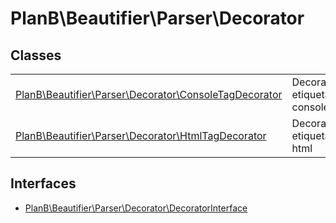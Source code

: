 
                                                                                                                                            
    
# PlanB\Beautifier\Parser\Decorator



## Classes
| | |
| --- | --- |
| [PlanB\Beautifier\Parser\Decorator\ConsoleTagDecorator](../../../PlanB/Beautifier/Parser/Decorator/ConsoleTagDecorator.md) | Decora etiquetas console |
| [PlanB\Beautifier\Parser\Decorator\HtmlTagDecorator](../../../PlanB/Beautifier/Parser/Decorator/HtmlTagDecorator.md) | Decora etiquetas html |


## Interfaces
- [PlanB\Beautifier\Parser\Decorator\DecoratorInterface](../../../PlanB/Beautifier/Parser/Decorator/DecoratorInterface.md)




                                                                                                                                                                                                                                                                                                                                                                                                            
    
                                                                                                                                                                                                                                                                             
                